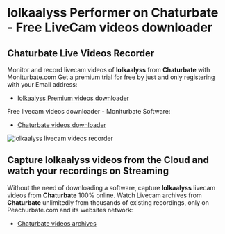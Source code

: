 # lolkaalyss Performer on Chaturbate - Free LiveCam videos downloader

## Chaturbate Live Videos Recorder

Monitor and record livecam videos of **lolkaalyss** from **Chaturbate** with Moniturbate.com
Get a premium trial for free by just and only registering with your Email address:
* [lolkaalyss Premium videos downloader](https://moniturbate.com/request-demo-licence-key.html)

Free livecam videos downloader - Moniturbate Software:
* [Chaturbate videos downloader](https://moniturbate.com/moniturbate-download-software.html)

![lolkaalyss livecam videos recorder](https://peachurnet.com/templates/moniturbate-software.png)


## Capture lolkaalyss videos from the Cloud and watch your recordings on Streaming

Without the need of downloading a software, capture **lolkaalyss** livecam videos from **Chaturbate** 100% online.
Watch Livecam archives from **Chaturbate** unlimitedly from thousands of existing recordings, only on Peachurbate.com and its websites network:
* [Chaturbate videos archives](https://peachurnet.com/)